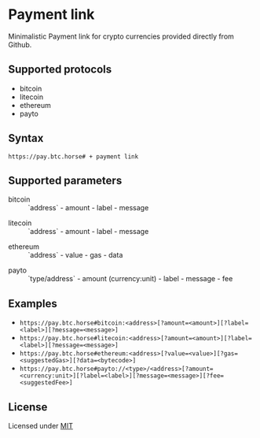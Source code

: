 # Payment link
Minimalistic Payment link for crypto currencies provided directly from Github.

## Supported protocols

* bitcoin
* litecoin
* ethereum
* payto

## Syntax

`https://pay.btc.horse# + payment link`

## Supported parameters

<dl>
  <dt>bitcoin</dt>
  <dd>
    `address`
    - amount
    - label
    - message
  </dd>
</dl>
<dl>
  <dt>litecoin</dt>
  <dd>
    `address`
    - amount
    - label
    - message
  </dd>
</dl>
<dl>
  <dt>ethereum</dt>
  <dd>
    `address`
    - value
    - gas
    - data
  </dd>
</dl>
<dl>
  <dt>payto</dt>
  <dd>
    `type/address`
    - amount (currency:unit)
    - label
    - message
    - fee
  </dd>
</dl>

## Examples

- `https://pay.btc.horse#bitcoin:<address>[?amount=<amount>][?label=<label>][?message=<message>]`
- `https://pay.btc.horse#litecoin:<address>[?amount=<amount>][?label=<label>][?message=<message>]`
- `https://pay.btc.horse#ethereum:<address>[?value=<value>][?gas=<suggestedGas>][?data=<bytecode>]`
- `https://pay.btc.horse#payto://<type>/<address>[?amount=<currency:unit>][?label=<label>][?message=<message>][?fee=<suggestedFee>]`

## License

Licensed under [MIT](LICENSE)
